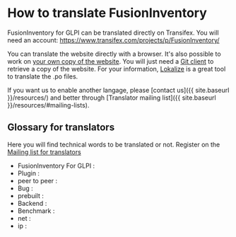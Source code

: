 # How to translate FusionInventory


FusionInventory for GLPI can be translated directly on Transifex. You will
need an account: <https://www.transifex.com/projects/p/FusionInventory/>

You can translate the website directly with a browser. It's also possible to
work on [your own copy of the website](wiki.html). You will just need
a [Git client](http://git-scm.com/) to retrieve a copy of the website.
For your information, [Lokalize](http://userbase.kde.org/Lokalize) is a great tool
to translate the .po files.

If you want us to enable another langage, please [contact us]({{ site.baseurl }}/resources/)
and better through [Translator mailing list]({{ site.baseurl }}/resources/#mailing-lists).

## Glossary for translators

Here you will find technical words to be translated or not. Register on the 
[Mailing list for translators](http://lists.alioth.debian.org/mailman/listinfo/fusioninventory-i18n)

* FusionInventory For GLPI :
* Plugin :
* peer to peer :
* Bug :
* prebuilt :
* Backend :
* Benchmark :
* net :
* ip :
